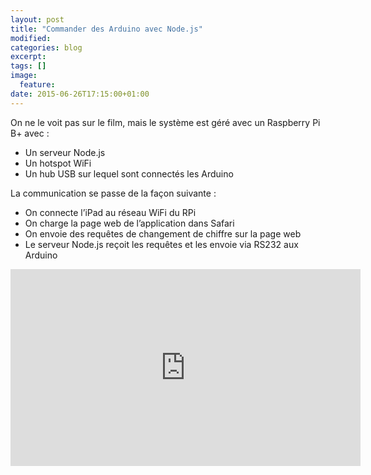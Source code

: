 ```yaml
---
layout: post
title: "Commander des Arduino avec Node.js"
modified:
categories: blog
excerpt:
tags: []
image:
  feature:
date: 2015-06-26T17:15:00+01:00
---
```




On ne le voit pas sur le film, mais le système est géré avec un Raspberry Pi B+ avec :

- Un serveur Node.js
- Un hotspot WiFi
- Un hub USB sur lequel sont connectés les Arduino

La communication se passe de la façon suivante :

- On connecte l’iPad au réseau WiFi du RPi
- On charge la page web de l’application dans Safari
- On envoie des requêtes de changement de chiffre sur la page web
- Le serveur Node.js reçoit les requêtes et les envoie via RS232 aux Arduino


<iframe width="560" height="315" src="https://www.youtube.com/embed/b8a_t5Tyg44" frameborder="0" allowfullscreen></iframe>


